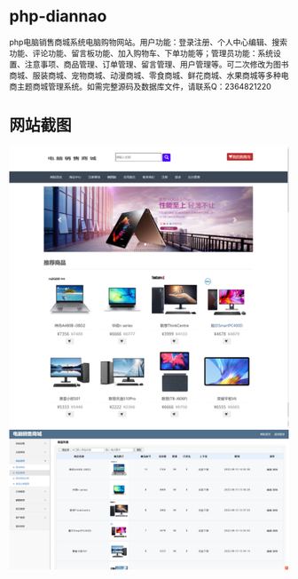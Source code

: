 # php-diannao
php电脑销售商城系统电脑购物网站。用户功能：登录注册、个人中心编辑、搜索功能、评论功能、留言板功能、加入购物车、下单功能等；管理员功能：系统设置、注意事项、商品管理、订单管理、留言管理、用户管理等。可二次修改为图书商城、服装商城、宠物商城、动漫商城、零食商城、鲜花商城、水果商城等多种电商主题商城管理系统。如需完整源码及数据库文件，请联系Q：2364821220
# 网站截图
![image](https://github.com/hzl0898/php-diannao/blob/main/网站首页.png)
![image](https://github.com/hzl0898/php-diannao/blob/main/商品管理.png)
